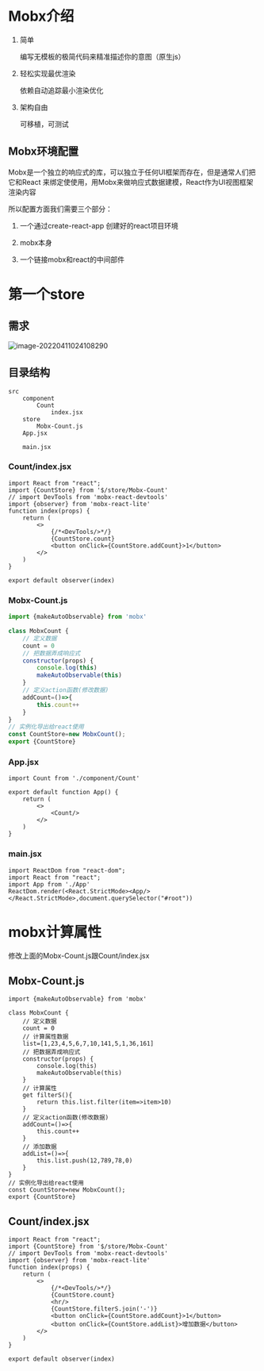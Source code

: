 # Mobx介绍

1. 简单

   编写无模板的极简代码来精准描述你的意图（原生js）

2. 轻松实现最优渲染

   依赖自动追踪最小渲染优化

3. 架构自由

   可移植，可测试

## Mobx环境配置

Mobx是一个独立的响应式的库，可以独立于任何UI框架而存在，但是通常人们把它和React 来绑定使使用，用Mobx来做响应式数据建模，React作为UI视图框架渲染内容

所以配置方面我们需要三个部分：

1. 一个通过create-react-app 创建好的react项目环境

2. mobx本身

3. 一个链接mobx和react的中间部件

# 第一个store

## 需求

![image-20220411024108290](C:\Users\move\AppData\Roaming\Typora\typora-user-images\image-20220411024108290.png)

## 目录结构

```
src
	component
		Count
			index.jsx
	store
		Mobx-Count.js
	App.jsx
	
	main.jsx
```

### Count/index.jsx

```react
import React from "react";
import {CountStore} from '$/store/Mobx-Count'
// import DevTools from 'mobx-react-devtools'
import {observer} from 'mobx-react-lite'
function index(props) {
    return (
        <>
            {/*<DevTools/>*/}
            {CountStore.count}
            <button onClick={CountStore.addCount}>1</button>
        </>
    )
}

export default observer(index)
```

### Mobx-Count.js

```js
import {makeAutoObservable} from 'mobx'

class MobxCount {
    // 定义数据
    count = 0
    // 把数据弄成响应式
    constructor(props) {
        console.log(this)
        makeAutoObservable(this)
    }
    // 定义action函数(修改数据)
    addCount=()=>{
        this.count++
    }
}
// 实例化导出给react使用
const CountStore=new MobxCount();
export {CountStore}
```

### App.jsx

```react
import Count from './component/Count'

export default function App() {
    return (
        <>
            <Count/>
        </>
    )
}
```

### main.jsx

```
import ReactDom from "react-dom";
import React from "react";
import App from './App'
ReactDom.render(<React.StrictMode><App/></React.StrictMode>,document.querySelector("#root"))
```

# mobx计算属性

修改上面的Mobx-Count.js跟Count/index.jsx

## Mobx-Count.js

```
import {makeAutoObservable} from 'mobx'

class MobxCount {
    // 定义数据
    count = 0
    // 计算属性数据
    list=[1,23,4,5,6,7,10,141,5,1,36,161]
    // 把数据弄成响应式
    constructor(props) {
        console.log(this)
        makeAutoObservable(this)
    }
    // 计算属性
    get filterS(){
        return this.list.filter(item=>item>10)
    }
    // 定义action函数(修改数据)
    addCount=()=>{
        this.count++
    }
    // 添加数据
    addList=()=>{
        this.list.push(12,789,78,0)
    }
}
// 实例化导出给react使用
const CountStore=new MobxCount();
export {CountStore}
```

## Count/index.jsx

```
import React from "react";
import {CountStore} from '$/store/Mobx-Count'
// import DevTools from 'mobx-react-devtools'
import {observer} from 'mobx-react-lite'
function index(props) {
    return (
        <>
            {/*<DevTools/>*/}
            {CountStore.count}
            <hr/>
            {CountStore.filterS.join('-')}
            <button onClick={CountStore.addCount}>1</button>
            <button onClick={CountStore.addList}>增加数据</button>
        </>
    )
}

export default observer(index)
```

